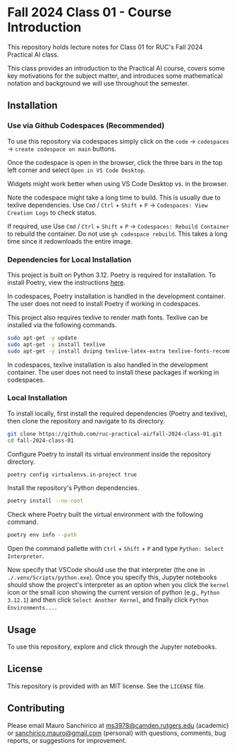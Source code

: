 # Fall 2024 Class 01 - Course Introduction

This repository holds lecture notes for Class 01 for RUC's Fall 2024 Practical AI class.

This class provides an introduction to the Practical AI course, covers some key motivations for the subject matter, and introduces some mathematical notation and background we will use throughout the semester.

## Installation

### Use via Github Codespaces (Recommended)

To use this repository via codespaces simply click on the `code` &rarr; `codespaces` &rarr; `create codespace on main` buttons.

Once the codespace is open in the browser, click the three bars in the top left corner and select `Open in VS Code Desktop`.

Widgets might work better when using VS Code Desktop vs. in the browser.

Note the codespace might take a long time to build. This is usually due to texlive dependencies. Use `Cmd` / `Ctrl` + `Shift` + `P` &rarr; `Codespaces: View Creation Logs` to check status.

If required, use Use `Cmd` / `Ctrl` + `Shift` + `P` &rarr; `Codespaces: Rebuild Container` to rebuild the container. Do not use `gh codespace rebuild`. This takes a long time since it redownloads the entire image.

### Dependencies for Local Installation

This project is built on Python 3.12. Poetry is required for installation. To install Poetry, view the instructions [here](https://python-poetry.org/docs/).

In codespaces, Poetry installation is handled in the development container. The user does not need to install Poetry if working in codespaces.

This project also requires texlive to render math fonts. Texlive can be installed via the following commands.

```bash
sudo apt-get -y update
sudo apt-get -y install texlive
sudo apt-get -y install dvipng texlive-latex-extra texlive-fonts-recommended cm-super
```

In codespaces, texlive installation is also handled in the development container. The user does not need to install these packages if working in codespaces.

### Local Installation

To install locally, first install the required dependencies (Poetry and texlive), then clone the repository and navigate to its directory.

```bash
git clone https://github.com/ruc-practical-ai/fall-2024-class-01.git
cd fall-2024-class-01
```

Configure Poetry to install its virtual environment inside the repository directory.

```bash
poetry config virtualenvs.in-project true
```

Install the repository's Python dependencies.

```bash
poetry install --no-root
```

Check where Poetry built the virtual environment with the following command.

```bash
poetry env info --path
```

Open the command pallette with `Ctrl` + `Shift` + `P` and type `Python: Select Interpreter`.

Now specify that VSCode should use the that interpreter (the one in `./.venv/Scripts/python.exe`). Once you specify this, Jupyter notebooks should show the project's interpreter as an option when you click the `kernel` icon or the small icon showing the current version of python (e.g., `Python 3.12.1`) and then click `Select Another Kernel`, and finally click `Python Environments...`.

## Usage

To use this repository, explore and click through the Jupyter notebooks.

## License

This repository is provided with an MIT license. See the `LICENSE` file.

## Contributing

Please email Mauro Sanchirico at ms3978@camden.rutgers.edu (academic) or sanchirico.mauro@gmail.com (personal) with questions, comments, bug reports, or suggestions for improvement.

